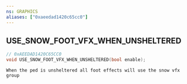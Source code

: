 ```yaml
---
ns: GRAPHICS
aliases: ["0xaeedad1420c65cc0"]
---
```

## USE_SNOW_FOOT_VFX_WHEN_UNSHELTERED

```c
// 0xAEEDAD1420C65CC0
void USE_SNOW_FOOT_VFX_WHEN_UNSHELTERED(bool enable);
```

```
When the ped is unsheltered all foot effects will use the snow vfx group
```
